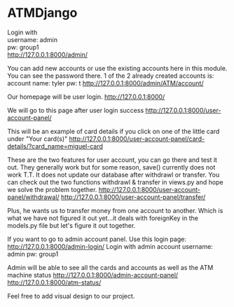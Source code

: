 # ATMDjango

Login with  
username: admin   
pw: group1  
http://127.0.0.1:8000/admin/ 


You can add new accounts or use the existing accounts here in this module. You can see the password there. 1 of the 2 already created accounts is:
account name: tyler
pw: t
http://127.0.0.1:8000/admin/ATM/account/


Our homepage will be user login. 
http://127.0.0.1:8000/

We will go to this page after user login success
http://127.0.0.1:8000/user-account-panel/

This will be an example of card details if you click on one of the little card under "Your card(s)"
http://127.0.0.1:8000/user-account-panel/card-details/?card_name=miguel-card

These are the two features for user account, you can go there and test it out. They generally work but for some reason, save() currently does not work T.T. It does not update our database after withdrawl or transfer.  You can check out the two functions withdrawl & transfer in views.py and hope we solve the problem together. 
http://127.0.0.1:8000/user-account-panel/withdrawal/
http://127.0.0.1:8000/user-account-panel/transfer/

Plus, he wants us to transfer money from one account to another. Which is what we have not figured it out yet...it deals with foreignKey in the models.py file but let's figure it out together. 

If you want to go to admin account panel. Use this login page:
http://127.0.0.1:8000/admin-login/
Login with admin account 
username: admin 
pw: group1

Admin will be able to see all the  cards and accounts as well as the ATM machine status
http://127.0.0.1:8000/admin-account-panel/
http://127.0.0.1:8000/atm-status/

Feel free to add visual design to our project. 





